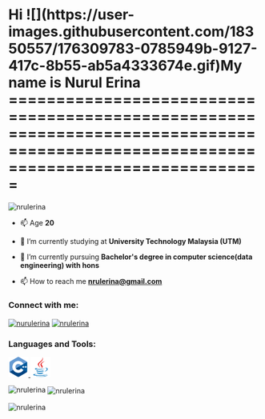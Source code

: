 <h1> Hi ![](https://user-images.githubusercontent.com/18350557/176309783-0785949b-9127-417c-8b55-ab5a4333674e.gif)My name is Nurul Erina 
===================================================================================================================================</h1>
<p align="left"> <img src="https://komarev.com/ghpvc/?username=nrulerina&label=Profile%20views&color=0e75b6&style=flat" alt="nrulerina" /> </p>

- 📫 Age **20**

- 🔭 I’m currently studying at **University Technology Malaysia (UTM)**

- 🌱 I’m currently pursuing **Bachelor's degree in computer science(data engineering) with hons**

- 📫 How to reach me **nrulerina@gmail.com**

<h3 align="left">Connect with me:</h3>
<p align="left">
<a href="https://www.linkedin.com/in/nurul-erina-343296262/" target="blank"><img align="center" src="https://raw.githubusercontent.com/rahuldkjain/github-profile-readme-generator/master/src/images/icons/Social/linked-in-alt.svg" alt="nurulerina" height="30" width="40" /></a>
<a href="https://www.instagram.com/nrulerina/" target="blank"><img align="center" src="https://raw.githubusercontent.com/rahuldkjain/github-profile-readme-generator/master/src/images/icons/Social/instagram.svg" alt="nrulerina" height="30" width="40" /></a>
</p>

<h3 align="left">Languages and Tools:</h3>
<p align="left"> <a href="https://www.w3schools.com/cpp/" target="_blank" rel="noreferrer"> <img src="https://raw.githubusercontent.com/devicons/devicon/master/icons/cplusplus/cplusplus-original.svg" alt="cplusplus" width="40" height="40"/> </a> <a href="https://www.java.com" target="_blank" rel="noreferrer"> <img src="https://raw.githubusercontent.com/devicons/devicon/master/icons/java/java-original.svg" alt="java" width="40" height="40"/> </a> </p>


<p><img align="left" src="https://github-readme-stats.vercel.app/api/top-langs?username=nrulerina&show_icons=true&locale=en&layout=compact" alt="nrulerina" /></p>

<p>&nbsp;<img align="center" src="https://github-readme-stats.vercel.app/api?username=nrulerina&show_icons=true&locale=en" alt="nrulerina" /></p>

<p><img align="center" src="https://github-readme-streak-stats.herokuapp.com/?user=nrulerina&" alt="nrulerina" /></p>





